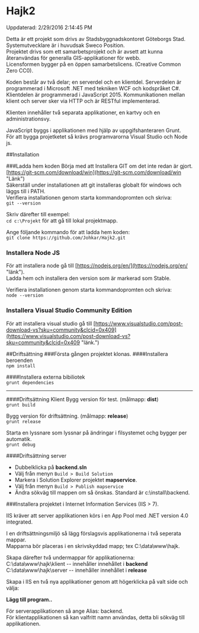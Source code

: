 # Hajk2
Uppdaterad: 2/29/2016 2:14:45 PM

Detta är ett projekt som drivs av Stadsbyggnadskontoret Göteborgs Stad.  
Systemutvecklare är i huvudsak Sweco Position.  
Projektet drivs som ett samarbetsprojekt och är avsett att kunna återanvändas för generalla GIS-applikationer för webb.   
Licensformen bygger på en öppen samarbetslicens. (Creative Common Zero CC0).

Koden består av två delar; en serverdel och en klientdel. Serverdelen är programmerad i Microsoft .NET med tekniken WCF och kodspråket C#.
Klientdelen är programmerad i JavaScript 2015. Kommunikationen mellan klient och server sker via HTTP och är RESTful implementerad.

Klienten innehåller två separata applikationer, en kartvy och en administrationsvy.

JavaScript byggs i applikationen med hjälp av uppgifshanteraren Grunt.  
För att bygga projetketet så krävs programvarorna Visual Studio och Node js.

##Installation

###Ladda hem koden
Börja med att Installera GIT om det inte redan är gjort.  
[https://git-scm.com/download/win](https://git-scm.com/download/win "Länk")  
Säkerställ under installationen att git installeras globalt för windows och läggs till i PATH.  
Verifiera installationen genom starta kommandopromten och skriva:  
`git --version`

Skriv därefter till exempel:  
`cd c:\Projekt` 
för att gå till lokal projektmapp.

Ange följande kommando för att ladda hem koden:  
`git clone https://github.com/Johkar/Hajk2.git`  

### Installera Node JS
För att installera node gå till [https://nodejs.org/en/](https://nodejs.org/en/ "länk").  
Ladda hem och installera den version som är markerad som Stable.

Verifiera installationen genom starta kommandopromten och skriva:  
`node --version`

### Installera Visual Studio Community Edition
För att installera visual studio gå till [https://www.visualstudio.com/post-download-vs?sku=community&clcid=0x409](https://www.visualstudio.com/post-download-vs?sku=community&clcid=0x409 "länk.")  

##Driftsättning
###Första gången projektet klonas.
####Installera beroenden    
`npm install`

####Installera externa bibiliotek  
`grunt dependencies`  

---------- 
####Driftsättning Klient
Bygg version för test. (målmapp: **dist**)  
`grunt build`  

Bygg version för driftsättning. (målmapp: **release**)  
`grunt release` 

Starta en lyssnare som lyssnar på ändringar i filsystemet ochg bygger per automatik.  
`grunt debug` 

####Driftsättning server
- Dubbelklicka på **backend.sln**  
- Välj från menyn `Build > Build Solution`  
- Markera i Solution Explorer projektet **mapservice**.    
- Välj från menyn `Build > Publish mapservice`  
- Ändra sökväg till mappen om så önskas. Standard är c:\install\backend.  

###Installera projektet i Internet Information Services (IIS > 7).

IIS kräver att server applikationen körs i en App Pool med .NET version 4.0 integrated.

I en driftsättningsmiljö så lägg förslagsvis applikationerna i två seperata mappar.  
Mapparna bör placeras i en skrivskyddad mapp; tex C:\data\www\hajk.

Skapa därefter två undermappar för applikationerna:  
C:\data\www\hajk\klient -- innehåller innehållet i **backend**  
C:\data\www\hajk\server -- innehåller innehållet i **release**

Skapa i IIS en två nya applikationer genom att högerklicka på valt side och välja:

**Lägg till program..**

För serverapplikationen så ange Alias: backend.  
För klientapplikationen så kan valfritt namn användas, detta bli sökväg till applikationen.




